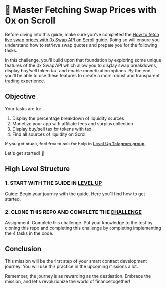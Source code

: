# 🚀 Master Fetching Swap Prices with 0x on Scroll

Before diving into this guide, make sure you’ve completed the [How to fetch live swap prices with 0x Swap API on Scroll](https://www.levelup.xyz/content/0x-on-scroll) guide. Doing so will ensure you understand how to retrieve swap quotes and prepare you for the following tasks.

In this challenge, you'll build upon that foundation by exploring some unique features of the 0x Swap API which allow you to display swap breakdowns, display buy/sell token tax, and enable monetization options. By the end, you’ll be able to use these features to create a more robust and transparent trading experience.

## Objective

Your tasks are to:

1. Display the percentage breakdown of liquidity sources
2. Monetize your app with affiliate fees and surplus collection
3. Display buy/sell tax for tokens with tax
4. Find all sources of liquidity on Scroll

If you get stuck, feel free to ask for help in [Level Up Telegram group](https://t.me/+PdNbk5milo1mMTAy).

Let's get started! 💪

## High Level Structure

### 1. START WITH THE GUIDE IN [LEVEL UP](https://www.levelup.xyz/challenges/0x-challenge)

Guide: Begin your journey with the guide. Here you'll find how to get started.

### 2. CLONE THIS REPO AND COMPLETE THE [CHALLENGE](https://github.com/LevelUpWeb3/0xSwapAPI-Challenge/blob/main/Challenge/index.ts)

Assignment: Complete this challenge. Put your knowledge to the test by cloning this repo and completing this challenge by completing implementing the 4 tasks in the code.

## Conclusion

This mission will be the first step of your smart contract development journey. You will use this practice in the upcoming missions a lot.

Remember, the journey is as rewarding as the destination. Embrace the mission, and let's revolutionize the world of finance together!
